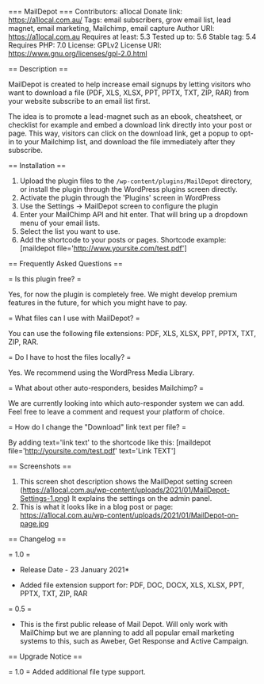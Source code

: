 === MailDepot ===
Contributors: a1local
Donate link: https://a1local.com.au/
Tags: email subscribers, grow email list, lead magnet, email marketing, Mailchimp, email capture
Author URI: https://a1local.com.au
Requires at least: 5.3
Tested up to: 5.6
Stable tag: 5.4
Requires PHP: 7.0
License: GPLv2
License URI: https://www.gnu.org/licenses/gpl-2.0.html

== Description ==

MailDepot is created to help increase email signups by letting visitors who want to download a file (PDF, XLS, XLSX, PPT, PPTX, TXT, ZIP, RAR) from your website subscribe to an email list first. 

The idea is to promote a lead-magnet such as an ebook, cheatsheet, or checklist for example and embed a download link directly into your post or page. This way, visitors can click on the download link, get a popup to opt-in to your Mailchimp list, and download the file immediately after they subscribe.

== Installation ==

1. Upload the plugin files to the `/wp-content/plugins/MailDepot` directory, or install the plugin through the WordPress plugins screen directly.
2. Activate the plugin through the 'Plugins' screen in WordPress
3. Use the Settings -> MailDepot screen to configure the plugin
4. Enter your MailChimp API and hit enter. That will bring up a dropdown menu of your email lists.
5. Select the list you want to use.
6. Add the shortcode to your posts or pages. Shortcode example: [maildepot file='http://www.yoursite.com/test.pdf'] 

== Frequently Asked Questions ==

= Is this plugin free? =

Yes, for now the plugin is completely free. We might develop premium features in the future, for which you might have to pay.

= What files can I use with MailDepot? =

You can use the following file extensions: PDF, XLS, XLSX, PPT, PPTX, TXT, ZIP, RAR.

= Do I have to host the files locally? = 

Yes. We recommend using the WordPress Media Library.

= What about other auto-responders, besides Mailchimp? =

We are currently looking into which auto-responder system we can add. Feel free to leave a comment and request your platform of choice.

= How do I change the "Download" link text per file? =

By adding text='link text' to the shortcode like this: [maildepot file='http://yoursite.com/test.pdf' text='Link TEXT']

== Screenshots ==

1. This screen shot description shows the MailDepot setting screen (https://a1local.com.au/wp-content/uploads/2021/01/MailDepot-Settings-1.png) It explains the settings on the admin panel.
2. This is what it looks like in a blog post or page: https://a1local.com.au/wp-content/uploads/2021/01/MailDepot-on-page.jpg

== Changelog ==

= 1.0 = 
* Release Date - 23 January 2021*

* Added file extension support for: PDF, DOC, DOCX, XLS, XLSX, PPT, PPTX, TXT, ZIP, RAR

= 0.5 =
* This is the first public release of Mail Depot. Will only work with MailChimp but we are planning to add all popular email marketing systems to this, such as Aweber, Get Response and Active Campaign.

== Upgrade Notice ==

= 1.0 =
Added additional file type support.
